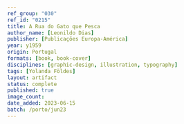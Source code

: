 ```yaml
---
ref_group: "030"
ref_id: "0215"
title: A Rua do Gato que Pesca
author_name: [Leonildo Dias]
publisher: [Publicações Europa-América]
year: y1959
origin: Portugal
formats: [book, book-cover]
disciplines: [graphic-design, illustration, typography]
tags: [Yolanda Földes]
layout: artifact
status: complete
published: true
image_count:
date_added: 2023-06-15
batch: /porto/jun23
---
```

